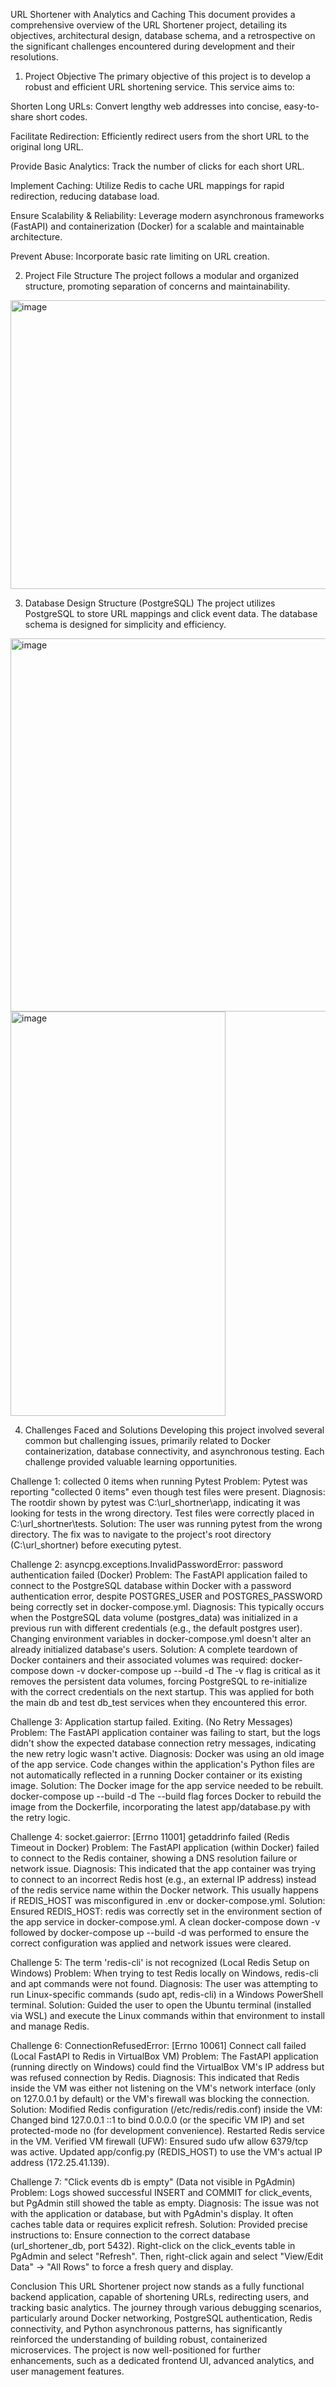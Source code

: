 URL Shortener with Analytics and Caching
This document provides a comprehensive overview of the URL Shortener project, detailing its objectives, architectural design, database schema, and a retrospective on the significant challenges encountered during development and their resolutions.

1. Project Objective
The primary objective of this project is to develop a robust and efficient URL shortening service. This service aims to:

Shorten Long URLs: Convert lengthy web addresses into concise, easy-to-share short codes.

Facilitate Redirection: Efficiently redirect users from the short URL to the original long URL.

Provide Basic Analytics: Track the number of clicks for each short URL.

Implement Caching: Utilize Redis to cache URL mappings for rapid redirection, reducing database load.

Ensure Scalability & Reliability: Leverage modern asynchronous frameworks (FastAPI) and containerization (Docker) for a scalable and maintainable architecture.

Prevent Abuse: Incorporate basic rate limiting on URL creation.

2. Project File Structure
The project follows a modular and organized structure, promoting separation of concerns and maintainability.

<img width="898" height="462" alt="image" src="https://github.com/user-attachments/assets/d6e9ec48-b966-4458-b8f5-aebc6a8af65b" />


3. Database Design Structure (PostgreSQL)
The project utilizes PostgreSQL to store URL mappings and click event data. The database schema is designed for simplicity and efficiency.
<img width="957" height="597" alt="image" src="https://github.com/user-attachments/assets/a209e56c-3730-4dca-a1cc-d67965f46552" />

<img width="344" height="647" alt="image" src="https://github.com/user-attachments/assets/fc9682d7-5fa7-4f41-a6db-fd72a0be91dc" />

4. Challenges Faced and Solutions
Developing this project involved several common but challenging issues, primarily related to Docker containerization, database connectivity, and asynchronous testing. Each challenge provided valuable learning opportunities.

Challenge 1: collected 0 items when running Pytest
Problem: Pytest was reporting "collected 0 items" even though test files were present.
Diagnosis: The rootdir shown by pytest was C:\url_shortner\app, indicating it was looking for tests in the wrong directory. Test files were correctly placed in C:\url_shortner\tests.
Solution: The user was running pytest from the wrong directory. The fix was to navigate to the project's root directory (C:\url_shortner) before executing pytest.

Challenge 2: asyncpg.exceptions.InvalidPasswordError: password authentication failed (Docker)
Problem: The FastAPI application failed to connect to the PostgreSQL database within Docker with a password authentication error, despite POSTGRES_USER and POSTGRES_PASSWORD being correctly set in docker-compose.yml.
Diagnosis: This typically occurs when the PostgreSQL data volume (postgres_data) was initialized in a previous run with different credentials (e.g., the default postgres user). Changing environment variables in docker-compose.yml doesn't alter an already initialized database's users.
Solution: A complete teardown of Docker containers and their associated volumes was required:
docker-compose down -v
docker-compose up --build -d
The -v flag is critical as it removes the persistent data volumes, forcing PostgreSQL to re-initialize with the correct credentials on the next startup. This was applied for both the main db and test db_test services when they encountered this error.

Challenge 3: Application startup failed. Exiting. (No Retry Messages)
Problem: The FastAPI application container was failing to start, but the logs didn't show the expected database connection retry messages, indicating the new retry logic wasn't active.
Diagnosis: Docker was using an old image of the app service. Code changes within the application's Python files are not automatically reflected in a running Docker container or its existing image.
Solution: The Docker image for the app service needed to be rebuilt.
docker-compose up --build -d
The --build flag forces Docker to rebuild the image from the Dockerfile, incorporating the latest app/database.py with the retry logic.

Challenge 4: socket.gaierror: [Errno 11001] getaddrinfo failed (Redis Timeout in Docker)
Problem: The FastAPI application (within Docker) failed to connect to the Redis container, showing a DNS resolution failure or network issue.
Diagnosis: This indicated that the app container was trying to connect to an incorrect Redis host (e.g., an external IP address) instead of the redis service name within the Docker network. This usually happens if REDIS_HOST was misconfigured in .env or docker-compose.yml.
Solution: Ensured REDIS_HOST: redis was correctly set in the environment section of the app service in docker-compose.yml. A clean docker-compose down -v followed by docker-compose up --build -d was performed to ensure the correct configuration was applied and network issues were cleared.

Challenge 5: The term 'redis-cli' is not recognized (Local Redis Setup on Windows)
Problem: When trying to test Redis locally on Windows, redis-cli and apt commands were not found.
Diagnosis: The user was attempting to run Linux-specific commands (sudo apt, redis-cli) in a Windows PowerShell terminal.
Solution: Guided the user to open the Ubuntu terminal (installed via WSL) and execute the Linux commands within that environment to install and manage Redis.

Challenge 6: ConnectionRefusedError: [Errno 10061] Connect call failed (Local FastAPI to Redis in VirtualBox VM)
Problem: The FastAPI application (running directly on Windows) could find the VirtualBox VM's IP address but was refused connection by Redis.
Diagnosis: This indicated that Redis inside the VM was either not listening on the VM's network interface (only on 127.0.0.1 by default) or the VM's firewall was blocking the connection.
Solution:
Modified Redis configuration (/etc/redis/redis.conf) inside the VM: Changed bind 127.0.0.1 ::1 to bind 0.0.0.0 (or the specific VM IP) and set protected-mode no (for development convenience).
Restarted Redis service in the VM.
Verified VM firewall (UFW): Ensured sudo ufw allow 6379/tcp was active.
Updated app/config.py (REDIS_HOST) to use the VM's actual IP address (172.25.41.139).

Challenge 7: "Click events db is empty" (Data not visible in PgAdmin)
Problem: Logs showed successful INSERT and COMMIT for click_events, but PgAdmin still showed the table as empty.
Diagnosis: The issue was not with the application or database, but with PgAdmin's display. It often caches table data or requires explicit refresh.
Solution: Provided precise instructions to:
Ensure connection to the correct database (url_shortener_db, port 5432).
Right-click on the click_events table in PgAdmin and select "Refresh".
Then, right-click again and select "View/Edit Data" -> "All Rows" to force a fresh query and display.

Conclusion
This URL Shortener project now stands as a fully functional backend application, capable of shortening URLs, redirecting users, and tracking basic analytics. The journey through various debugging scenarios, particularly around Docker networking, PostgreSQL authentication, Redis connectivity, and Python asynchronous patterns, has significantly reinforced the understanding of building robust, containerized microservices. The project is now well-positioned for further enhancements, such as a dedicated frontend UI, advanced analytics, and user management features.

